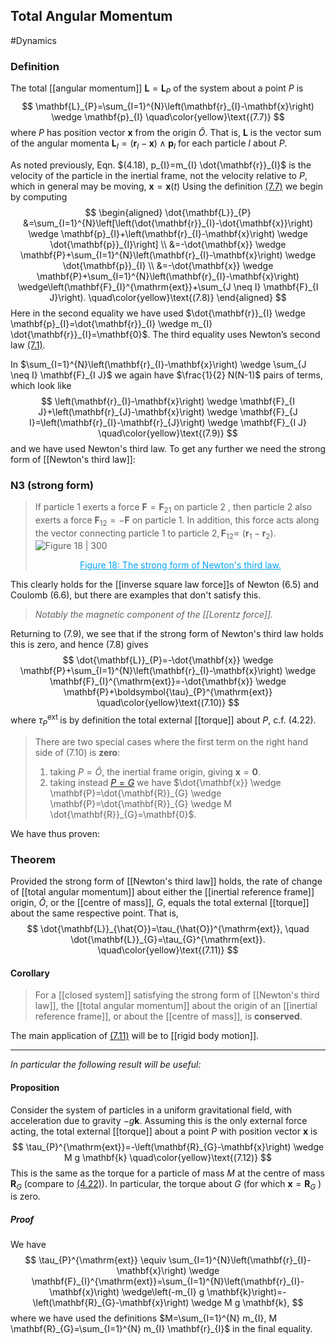 ## Total Angular Momentum
#Dynamics 
### Definition
The total [[angular momentum]] $\mathbf{L}=\mathbf{L}_{P}$ of the system about a point $P$ is
$$
\mathbf{L}_{P}=\sum_{I=1}^{N}\left(\mathbf{r}_{I}-\mathbf{x}\right) \wedge \mathbf{p}_{I}
\quad\color{yellow}\text{(7.7)}
$$
where $P$ has position vector $\mathbf{x}$ from the origin $\hat{O}$. That is, $\mathbf{L}$ is the vector sum of the angular momenta $\mathbf{L}_{I}=\left(\mathbf{r}_{I}-\mathbf{x}\right) \wedge \mathbf{p}_{I}$ for each particle $I$ about $P$.

As noted previously, Eqn. $(4.18), p_{I}=m_{I} \dot{\mathbf{r}}_{I}$ is the velocity of the particle in the inertial frame, not the velocity relative to $P$, which in general may be moving, $\mathbf{x}=\mathbf{x}(t)$
Using the definition [(7.7)](Total%20Angular%20Momentum.md#Definition) we begin by computing
$$
\begin{aligned}
\dot{\mathbf{L}}_{P} &=\sum_{I=1}^{N}\left[\left(\dot{\mathbf{r}}_{I}-\dot{\mathbf{x}}\right) \wedge \mathbf{p}_{I}+\left(\mathbf{r}_{I}-\mathbf{x}\right) \wedge \dot{\mathbf{p}}_{I}\right] \\
&=-\dot{\mathbf{x}} \wedge \mathbf{P}+\sum_{I=1}^{N}\left(\mathbf{r}_{I}-\mathbf{x}\right) \wedge \dot{\mathbf{p}}_{I} \\
&=-\dot{\mathbf{x}} \wedge \mathbf{P}+\sum_{I=1}^{N}\left(\mathbf{r}_{I}-\mathbf{x}\right) \wedge\left(\mathbf{F}_{I}^{\mathrm{ext}}+\sum_{J \neq I} \mathbf{F}_{I J}\right).
\quad\color{yellow}\text{(7.8)}
\end{aligned}
$$
Here in the second equality we have used $\dot{\mathbf{r}}_{I} \wedge \mathbf{p}_{I}=\dot{\mathbf{r}}_{I} \wedge m_{I} \dot{\mathbf{r}}_{I}=\mathbf{0}$. The third equality uses Newton’s second law [(7.1)](Centre%20of%20Mass%20Motion#Motion%20of%20Many%20Particles).



In $\sum_{I=1}^{N}\left(\mathbf{r}_{I}-\mathbf{x}\right) \wedge \sum_{J \neq I} \mathbf{F}_{I J}$ we again have $\frac{1}{2} N(N-1)$ pairs of terms, which look like
$$
\left(\mathbf{r}_{I}-\mathbf{x}\right) \wedge \mathbf{F}_{I J}+\left(\mathbf{r}_{J}-\mathbf{x}\right) \wedge \mathbf{F}_{J I}=\left(\mathbf{r}_{I}-\mathbf{r}_{J}\right) \wedge \mathbf{F}_{I J}
\quad\color{yellow}\text{(7.9)}
$$
and we have used Newton's third law. To get any further we need the strong form of [[Newton's third law]]:
### N3 (strong form)
>If particle 1 exerts a force $\mathbf{F}=\mathbf{F}_{21}$ on particle 2 , then particle 2 also exerts a force $\mathbf{F}_{12}=-\mathbf{F}$ on particle $1 .$ In addition, this force acts along the vector connecting particle 1 to particle $2, \mathbf{F}_{12} \propto$ $\left(\mathbf{r}_{1}-\mathbf{r}_{2}\right)$.
![Figure 18 | 300](Dynamics_73.png) <center style="font-size:14px;color:#03a4f2;text-decoration:underline">Figure 18: The strong form of Newton's third law.</center> 

This clearly holds for the [[inverse square law force]]s of Newton (6.5) and Coulomb (6.6), but there are examples that don't satisfy this.
>*Notably the magnetic component of the [[Lorentz force]].*

Returning to (7.9), we see that if the strong form of Newton's third law holds this is zero, and hence $(7.8)$ gives
$$
\dot{\mathbf{L}}_{P}=-\dot{\mathbf{x}} \wedge \mathbf{P}+\sum_{I=1}^{N}\left(\mathbf{r}_{I}-\mathbf{x}\right) \wedge \mathbf{F}_{I}^{\mathrm{ext}}=-\dot{\mathbf{x}} \wedge \mathbf{P}+\boldsymbol{\tau}_{P}^{\mathrm{ext}}
\quad\color{yellow}\text{(7.10)}
$$
where $\tau_{P}^{\text {ext }}$ is by definition the total external [[torque]] about $P$, c.f. $(4.22)$.

>There are two special cases where the first term on the right hand side of $(7.10)$ is **zero**:
>1) taking $P=\hat{O}$, the inertial frame origin, giving $\mathbf{x}=\mathbf{0}$.
>2) taking instead [$P=G$](Centre%20of%20Mass) we have $\dot{\mathbf{x}} \wedge \mathbf{P}=\dot{\mathbf{R}}_{G} \wedge \mathbf{P}=\dot{\mathbf{R}}_{G} \wedge M \dot{\mathbf{R}}_{G}=\mathbf{0}$.

We have thus proven:
### Theorem
Provided the strong form of [[Newton's third law]] holds, the rate of change of [[total angular momentum]] about either the [[inertial reference frame]] origin, $\hat{O}$, or the [[centre of mass]], $G$, equals the total external [[torque]] about the same respective point. That is,
$$
\dot{\mathbf{L}}_{\hat{O}}=\tau_{\hat{O}}^{\mathrm{ext}}, \quad \dot{\mathbf{L}}_{G}=\tau_{G}^{\mathrm{ext}}.
\quad\color{yellow}\text{(7.11)}
$$
#### Corollary
>For a [[closed system]] satisfying the strong form of [[Newton's third law]], the [[total angular momentum]] about the origin of an [[inertial reference frame]], or about the [[centre of mass]], is **conserved**.

The main application of [(7.11)](#Theorem) will be to [[rigid body motion]].

---
*In particular the following result will be useful:*
#### Proposition
Consider the system of particles in a uniform gravitational field, with acceleration due to gravity $-g \mathbf{k}$. Assuming this is the only external force acting, the total external [[torque]] about a point $P$ with position vector $\mathbf{x}$ is
$$
\tau_{P}^{\mathrm{ext}}=-\left(\mathbf{R}_{G}-\mathbf{x}\right) \wedge M g \mathbf{k}
\quad\color{yellow}\text{(7.12)}
$$
This is the same as the torque for a particle of mass $M$ at the centre of mass $\mathbf{R}_{G}$ (compare to [$(4.22)$](Torque)). 
In particular, the torque about $G$ (for which $\mathbf{x}=\mathbf{R}_{G}$ ) is zero.
##### Proof
We have
$$
\tau_{P}^{\mathrm{ext}} \equiv \sum_{I=1}^{N}\left(\mathbf{r}_{I}-\mathbf{x}\right) \wedge \mathbf{F}_{I}^{\mathrm{ext}}=\sum_{I=1}^{N}\left(\mathbf{r}_{I}-\mathbf{x}\right) \wedge\left(-m_{I} g \mathbf{k}\right)=-\left(\mathbf{R}_{G}-\mathbf{x}\right) \wedge M g \mathbf{k},
$$
where we have used the definitions $M=\sum_{I=1}^{N} m_{I}, M \mathbf{R}_{G}=\sum_{I=1}^{N} m_{I} \mathbf{r}_{I}$ in the final equality.
